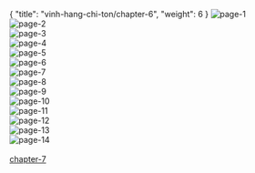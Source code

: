 { "title": "vinh-hang-chi-ton/chapter-6", "weight": 6 }
<img src="vinh-hang-chi-ton_0006_01-a3361adccd67159d2e14ed6e4160db25.webp" alt="page-1" origin="https://1.bp.blogspot.com/-796TUcEHVKk/WLFR0yrtmDI/AAAAAAAAX-k/ckajZDY9Cg0joleO89QdWQDrER-R1_UgQCLcB/s0/bia.jpg"><br/>
<img src="vinh-hang-chi-ton_0006_02-1f01acce9eae49b363fb8aadc6df872a.webp" alt="page-2" origin="https://1.bp.blogspot.com/-Vj9hRMEasJU/WLFR2W3IgsI/AAAAAAAAX-o/8a37tzUWkpctC3jCKgIvxXhJKL5vvzl5ACLcB/s0/0001.jpg"><br/>
<img src="vinh-hang-chi-ton_0006_03-40bc30be97c0c6d0a76ac01d7c9bfab0.webp" alt="page-3" origin="https://1.bp.blogspot.com/-3gUXxjmMK-c/WLFR2eH8HwI/AAAAAAAAX-w/fucanteW5M40bsY5ZzuLk0RLaue8UeqxwCLcB/s0/0002.jpg"><br/>
<img src="vinh-hang-chi-ton_0006_04-9feff92100ac2e3fcfbc86ad52470e39.webp" alt="page-4" origin="https://1.bp.blogspot.com/-SxcUstPf-Lg/WLFR2Vuj2oI/AAAAAAAAX-s/viKH94PG7n4GU8_eJCFTPQilh4EhXA8awCLcB/s0/0003.jpg"><br/>
<img src="vinh-hang-chi-ton_0006_05-9b4f0fc96fcdbcb171ba6c1bd33a7e69.webp" alt="page-5" origin="https://1.bp.blogspot.com/-d01fPBC_33s/WLFR2-XG3yI/AAAAAAAAX-0/WLfq1u7dbwUukhJ7SrbFu5hA6yxgL7cmQCLcB/s0/0004.jpg"><br/>
<img src="vinh-hang-chi-ton_0006_06-abcc43b77e864e8b2736a0a708534e28.webp" alt="page-6" origin="https://1.bp.blogspot.com/-AsEo5E1QbmM/WLFR2-A3TAI/AAAAAAAAX-4/YdUGVTDSHqMTQugg-aMxSGNpEWKP8x_RACLcB/s0/0005.jpg"><br/>
<img src="vinh-hang-chi-ton_0006_07-d4b2a683733b42aa314a569208e2dcc8.webp" alt="page-7" origin="https://1.bp.blogspot.com/-hqsfBFn_82o/WLFR3ELoYbI/AAAAAAAAX-8/K3Zjb8uqPmIHRvWrCadq76c2xnnpCQvtQCLcB/s0/0006.jpg"><br/>
<img src="vinh-hang-chi-ton_0006_08-816d4ebc448001f3d918f0963a7dc65d.webp" alt="page-8" origin="https://1.bp.blogspot.com/-2USlbVan1EU/WLFR3amop1I/AAAAAAAAX_A/HY_bpem-QYkwL7bKx1rwwq4Nfo3-PrsEQCLcB/s0/0007.jpg"><br/>
<img src="vinh-hang-chi-ton_0006_09-596ed984d0b42af911e4604f11b7c069.webp" alt="page-9" origin="https://1.bp.blogspot.com/-FqJStSgYbYI/WLFR3uDKkHI/AAAAAAAAX_E/sA04eVrW5do5V1xoi0Jm6Gu9_3KVk2KmACLcB/s0/0008.jpg"><br/>
<img src="vinh-hang-chi-ton_0006_10-75cee5ae4cdc67b20080fc77e9c0b1cc.webp" alt="page-10" origin="https://1.bp.blogspot.com/-Y-SaoYqV1mA/WLFR345Fd7I/AAAAAAAAX_I/heykJ1-GcO4_Mohfd3GN-YxWQjTARlYNACLcB/s0/0009.jpg"><br/>
<img src="vinh-hang-chi-ton_0006_11-2cd71bfefe2c38ff5a64b20f1685630e.webp" alt="page-11" origin="https://1.bp.blogspot.com/-hgAjNgCCuIE/WLFR30hggVI/AAAAAAAAX_M/AGg0siaXgd4QccCQ-fD9980owb9IFlJ-wCLcB/s0/0010.jpg"><br/>
<img src="vinh-hang-chi-ton_0006_12-5f72a64cb40f806f8f346371e209f527.webp" alt="page-12" origin="https://1.bp.blogspot.com/-X3IN9Zv1tVo/WLFR4c-7TnI/AAAAAAAAX_Q/HeAoi41f9m4gwNvyUgT2YeDAmj8O6E8pgCLcB/s0/0011.jpg"><br/>
<img src="vinh-hang-chi-ton_0006_13-ab3f212eaf9af50f70cb223556df3821.webp" alt="page-13" origin="https://1.bp.blogspot.com/-va6ZKrujUz8/WLFR4q3sFAI/AAAAAAAAX_Y/s975QixNf8Ql6inDvSRq9Z-0K1WXYMIFwCLcB/s0/0012.jpg"><br/>
<img src="vinh-hang-chi-ton_0006_14-0bb9776b2ded43f71669367521b74d50.webp" alt="page-14" origin="https://1.bp.blogspot.com/-UiT_UNGV478/WLFR4jEP_WI/AAAAAAAAX_U/xXNsUlsU800E7PhzfyoArAyDw3jTE4RMwCLcB/s0/0013.jpg"><br/>
<br/><a class="nextchap" href="/vinh-hang-chi-ton/chapter-7">chapter-7</a>

